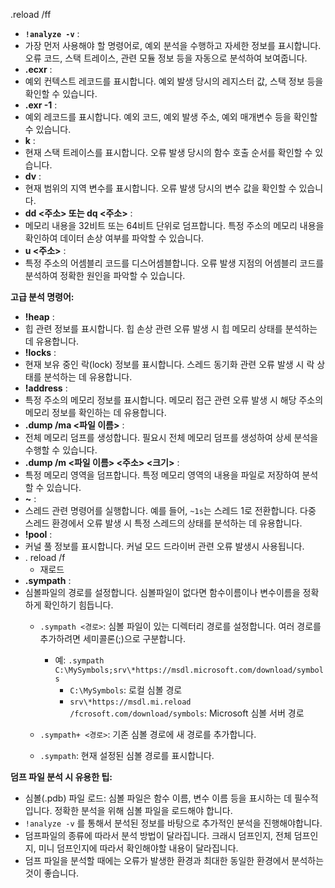 .reload /ff

* **`!analyze -v`** :
* 가장 먼저 사용해야 할 명령어로, 예외 분석을 수행하고 자세한 정보를 표시합니다. 오류 코드, 스택 트레이스, 관련 모듈 정보 등을 자동으로 분석하여 보여줍니다.
* **.ecxr** :
* 예외 컨텍스트 레코드를 표시합니다. 예외 발생 당시의 레지스터 값, 스택 정보 등을 확인할 수 있습니다.
* **.exr -1** :
* 예외 레코드를 표시합니다. 예외 코드, 예외 발생 주소, 예외 매개변수 등을 확인할 수 있습니다.
* **k** :
* 현재 스택 트레이스를 표시합니다. 오류 발생 당시의 함수 호출 순서를 확인할 수 있습니다.
* **dv** :
* 현재 범위의 지역 변수를 표시합니다. 오류 발생 당시의 변수 값을 확인할 수 있습니다.
* **dd <주소> 또는 dq <주소>** :
* 메모리 내용을 32비트 또는 64비트 단위로 덤프합니다. 특정 주소의 메모리 내용을 확인하여 데이터 손상 여부를 파악할 수 있습니다.
* **u <주소>** :
* 특정 주소의 어셈블리 코드를 디스어셈블합니다. 오류 발생 지점의 어셈블리 코드를 분석하여 정확한 원인을 파악할 수 있습니다.

**고급 분석 명령어:**

* **!heap** :
* 힙 관련 정보를 표시합니다. 힙 손상 관련 오류 발생 시 힙 메모리 상태를 분석하는 데 유용합니다.
* **!locks** :
* 현재 보유 중인 락(lock) 정보를 표시합니다. 스레드 동기화 관련 오류 발생 시 락 상태를 분석하는 데 유용합니다.
* **!address** :
* 특정 주소의 메모리 정보를 표시합니다. 메모리 접근 관련 오류 발생 시 해당 주소의 메모리 정보를 확인하는 데 유용합니다.
* **.dump /ma <파일 이름>** :
* 전체 메모리 덤프를 생성합니다. 필요시 전체 메모리 덤프를 생성하여 상세 분석을 수행할 수 있습니다.
* **.dump /m <파일 이름> <주소> <크기>** :
* 특정 메모리 영역을 덤프합니다. 특정 메모리 영역의 내용을 파일로 저장하여 분석할 수 있습니다.
* **~** :
* 스레드 관련 명령어를 실행합니다. 예를 들어, `~1s`는 스레드 1로 전환합니다. 다중 스레드 환경에서 오류 발생 시 특정 스레드의 상태를 분석하는 데 유용합니다.
* **!pool** :
* 커널 풀 정보를 표시합니다. 커널 모드 드라이버 관련 오류 발생시 사용됩니다.
* . reload /f
  * 재로드
* **.sympath** :
* 심볼파일의 경로를 설정합니다. 심볼파일이 없다면 함수이름이나 변수이름을 정확하게 확인하기 힘듭니다.
  * `.sympath <경로>`: 심볼 파일이 있는 디렉터리 경로를 설정합니다. 여러 경로를 추가하려면 세미콜론(;)으로 구분합니다.

    * 예: `.sympath C:\MySymbols;srv\*https://msdl.microsoft.com/download/symbols`
      * `C:\MySymbols`: 로컬 심볼 경로
      * `srv\*https://msdl.mi.reload /fcrosoft.com/download/symbols`: Microsoft 심볼 서버 경로
  * `.sympath+ <경로>`: 기존 심볼 경로에 새 경로를 추가합니다.
  * `.sympath`: 현재 설정된 심볼 경로를 표시합니다.

**덤프 파일 분석 시 유용한 팁:**

* 심볼(.pdb) 파일 로드: 심볼 파일은 함수 이름, 변수 이름 등을 표시하는 데 필수적입니다. 정확한 분석을 위해 심볼 파일을 로드해야 합니다.
* `!analyze -v` 를 통해서 분석된 정보를 바탕으로 추가적인 분석을 진행해야합니다.
* 덤프파일의 종류에 따라서 분석 방법이 달라집니다. 크래시 덤프인지, 전체 덤프인지, 미니 덤프인지에 따라서 확인해야할 내용이 달라집니다.
* 덤프 파일을 분석할 때에는 오류가 발생한 환경과 최대한 동일한 환경에서 분석하는 것이 좋습니다.
